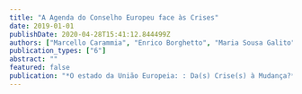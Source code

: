 ```yaml
---
title: "A Agenda do Conselho Europeu face às Crises"
date: 2019-01-01
publishDate: 2020-04-28T15:41:12.844499Z
authors: ["Marcello Carammia", "Enrico Borghetto", "Maria Sousa Galito"]
publication_types: ["6"]
abstract: ""
featured: false
publication: "*O estado da União Europeia: : Da(s) Crise(s) à Mudança?*"
---
```



